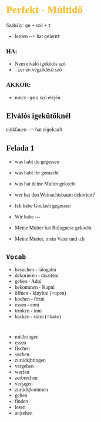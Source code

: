 <span style="font-family:'cascadia code'">

# <span style="color:#fabd2f">Perfekt - Múltidő

Szabály: `ge` + szó + `t`
- lernen --> hat `ge`lern`t`

### HA:
  - Nem elváló igekötős szó
  - `-ieren` végződésű szó
### AKKOR:
  - nincs `-ge` a szó elején


## Elválós igekütőknél
einkfauen --> hat ei`ge`kauft


## Felada 1
- was habt du gegessen
- was habt ihr gemacht
- was hat deine Mutter gekocht
- wer hat den Weinachtsbaum dekoriert?


- Ich habe Goulash gegessen
- Wir habe ---
- Meine Mutter hat Bolognese gekocht
- Meine Mutter, mein Vater und ich


## `Vocab`
- besuchen - látogatni
- dekorieren - díszíteni
- geben - Adni
- bekommen - Kapni
- öffnen - kinyitni (=open)
- kochen - főzni
- essen - enni
- trinken - inni
- backen - sütni (=bake)
#
- mit|bringen
- essen
- fischen
- suchen
- zurück|bringen
- vergehen
- werfen
- zerbrechen
- verjagen
- zurück|kommen
- gehen
- finden
- lesen
- an|sehen
